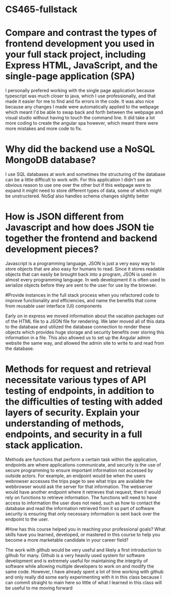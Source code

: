 # CS465-fullstack

# Compare and contrast the types of frontend development you used in your full stack project, including Express HTML, JavaScript, and the single-page application (SPA)

I personally prefered working with the single page application because typescript was much closer to java, which I use professionally, and that made it easier for me to find and fix errors in the code. It was also nice because any changes I made were automatically applied to the webpage which meant I'd be able to swap back and forth between the webpage and visual studio without having to touch the command line. It did take a lot more coding to create the angular spa however, which meant there were more mistakes and more code to fix. 

# Why did the backend use a NoSQL MongoDB database?

I use SQL databases at work and sometimes the structuring of the database can be a little difficult to work with. For this application I didn't see an obvious reason to use one over the other but if this webpage were to expand it might need to store different types of data, some of which might be unstructered. NoSql also handles schema changes slightly better

# How is JSON different from Javascript and how does JSON tie together the frontend and backend development pieces?

Javascript is a programming language, JSON is just a very easy way to store objects that are also easy for humans to read. Since it stores readable objects that can easily be brought back into a program, JSON is used in almost every programming language. In web development it is often used to serialize objects before they are sent to the user for use by the browser. 

#Provide instances in the full stack process when you refactored code to improve functionality and efficiencies, and name the benefits that come from reusable user interface (UI) components

Early on in express we moved information about the vacation packages out of the HTML file to a JSON file for rendering. We later moved all of this data to the database and utilized the database connection to render these objects which provides huge storage and security benefits over storing this information in a file. This also allowed us to set up the Angular admin website the same way, and allowed the admin site to write to and read from the database.

# Methods for request and retrieval necessitate various types of API testing of endpoints, in addition to the difficulties of testing with added layers of security. Explain your understanding of methods, endpoints, and security in a full stack application.

Methods are functions that perform a certain task within the application, endpoints are where applications communicate, and security is the use of secure programming to ensure important information not accessed by outside actors. For example, an endpoint would be when the users webrowser accesses the trips page to see what trips are available the webbrowser would ask the server for that information. The webserver would have another endpoint where it retrieves that request, then it would rely on functions to retrieve information. The functions will need to have access to information the user does not need, such as how to contact the database and read the information retrieved from it so part of software security is ensuring that only necessary information is sent back over the endpoint to the user. 

#How has this course helped you in reaching your professional goals? What skills have you learned, developed, or mastered in this course to help you become a more marketable candidate in your career field?

The work with github would be very useful and likely a first introduction to github for many. Github is a very heavily used system for software development and is extremely useful for maintaining the integrity of software while allowing multiple developers to work on and modify the same code. However, I have already spent a lot of time working with github and only really did some early experimenting with it in this class because I can commit straight to main here so little of what I learned in this class will be useful to me moving forward
